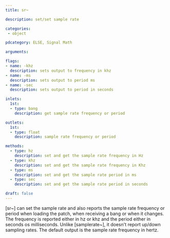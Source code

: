 ```yaml
---
title: sr~

description: set/set sample rate

categories:
 - object

pdcategory: ELSE, Signal Math

arguments:

flags:
- name: -khz
  description: sets output to frequency in khz
- name: -ms
  description: sets output to period ms
- name: -sec
  description: sets output to period in seconds

inlets:
  1st:
  - type: bang
    description: get sample rate frequency or period

outlets:
  1st:
  - type: float
    description: sample rate frequency or period

methods:
  - type: hz
    description: set and get the sample rate frequency in Hz
  - type: khz
    description: set and get the sample rate frequency in Khz
  - type: ms
    description: set and get the sample rate period in ms
  - type: sec
    description: set and get the sample rate period in seconds

draft: false
---
```


[sr~] can set the sample rate and also reports the sample rate frequency or period when loading the patch, when receiving a bang or when it changes. The frequency is reported either in hz or khz and the period either in seconds os milliseconds. Unlike [samplerate~], it doesn't report up/down sampling rates. The default output is the sample rate frequency in hertz.
